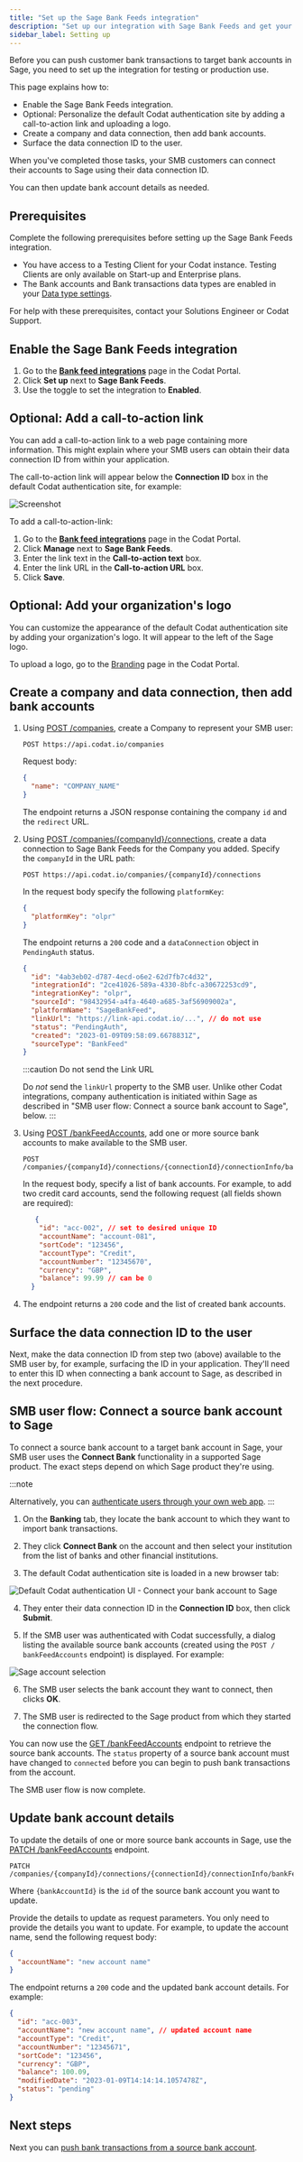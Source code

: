 ```yaml
---
title: "Set up the Sage Bank Feeds integration"
description: "Set up our integration with Sage Bank Feeds and get your SMB users connected"
sidebar_label: Setting up
---
```


Before you can push customer bank transactions to target bank accounts in Sage, you need to set up the integration for testing or production use.

This page explains how to:

- Enable the Sage Bank Feeds integration.
- Optional: Personalize the default Codat authentication site by adding a call-to-action link and uploading a logo.
- Create a company and data connection, then add bank accounts.
- Surface the data connection ID to the user.

When you've completed those tasks, your SMB customers can connect their accounts to Sage using their data connection ID.

You can then update bank account details as needed.

## Prerequisites

Complete the following prerequisites before setting up the Sage Bank Feeds integration.

- You have access to a Testing Client for your Codat instance. Testing Clients are only available on Start-up and Enterprise plans.
- The Bank accounts and Bank transactions data types are enabled in your [Data type settings](/core-concepts/data-type-settings).

For help with these prerequisites, contact your Solutions Engineer or Codat Support.

## Enable the Sage Bank Feeds integration

1. Go to the <a className="external" href="https://app.codat.io/settings/integrations/bankfeeds" target="_blank">**Bank feed integrations**</a> page in the Codat Portal.
2. Click **Set up** next to **Sage Bank Feeds**.
3. Use the toggle to set the integration to **Enabled**.

## Optional: Add a call-to-action link

You can add a call-to-action link to a web page containing more information. This might explain where your SMB users can obtain their data connection ID from within your application.

The call-to-action link will appear below the **Connection ID** box in the default Codat authentication site, for example:

![Screenshot](/img/old/55b90cb-sage-bank-feeds-call-to-action-link.png "Example of a call-to-action link under the Connection ID entry box. The link text reads: Click here to obtain your Connection ID.")

To add a call-to-action-link:

1. Go to the <a className="external" href="https://app.codat.io/settings/integrations/bankfeeds" target="_blank">**Bank feed integrations**</a> page in the Codat Portal.
2. Click **Manage** next to **Sage Bank Feeds**.
3. Enter the link text in the **Call-to-action text** box.
4. Enter the link URL in the **Call-to-action URL** box.
5. Click **Save**.

## Optional: Add your organization's logo

You can customize the appearance of the default Codat authentication site by adding your organization's logo. It will appear to the left of the Sage logo.

To upload a logo, go to the <a className="external" href="https://app.codat.io/settings/branding" target="_blank">Branding</a> page in the Codat Portal.

## Create a company and data connection, then add bank accounts

1. Using [POST /companies](/codat-api#/operations/create-company), create a Company to represent your SMB user:

   ```http
   POST https://api.codat.io/companies
   ```

   Request body:

   ```json
   {
     "name": "COMPANY_NAME"
   }
   ```

   The endpoint returns a JSON response containing the company `id` and the `redirect` URL.

2. Using [POST /companies/{companyId}/connections](/codat-api#/operations/create-data-connection), create a data connection to Sage Bank Feeds for the Company you added. Specify the `companyId` in the URL path:

   ```http
   POST https://api.codat.io/companies/{companyId}/connections
   ```

   In the request body specify the following `platformKey`:

   ```json
   {
     "platformKey": "olpr"
   }
   ```

   The endpoint returns a `200` code and a `dataConnection` object in `PendingAuth` status.

   ```json
   {
     "id": "4ab3eb02-d787-4ecd-o6e2-62d7fb7c4d32",
     "integrationId": "2ce41026-589a-4330-8bfc-a30672253cd9",
     "integrationKey": "olpr",
     "sourceId": "98432954-a4fa-4640-a685-3af56909002a",
     "platformName": "SageBankFeed",
     "linkUrl": "https://link-api.codat.io/...", // do not use
     "status": "PendingAuth",
     "created": "2023-01-09T09:58:09.6678831Z",
     "sourceType": "BankFeed"
   }
   ```

   :::caution Do not send the Link URL

   Do _not_ send the `linkUrl` property to the SMB user. Unlike other Codat integrations, company authentication is initiated within Sage as described in "SMB user flow: Connect a source bank account to Sage", below.
   :::

3. Using [POST /bankFeedAccounts](/bank-feeds-api#/operations/create-bank-feed), add one or more source bank accounts to make available to the SMB user.

   ```http
   POST /companies/{companyId}/connections/{connectionId}/connectionInfo/bankFeedAccounts
   ```

   In the request body, specify a list of bank accounts. For example, to add two credit card accounts, send the following request (all fields shown are required):

   ```json
      {
       "id": "acc-002", // set to desired unique ID
       "accountName": "account-081",
       "sortCode": "123456",
       "accountType": "Credit",
       "accountNumber": "12345670",
       "currency": "GBP",
       "balance": 99.99 // can be 0
     }
   ```

4. The endpoint returns a `200` code and the list of created bank accounts.

## Surface the data connection ID to the user

Next, make the data connection ID from step two (above) available to the SMB user by, for example, surfacing the ID in your application. They'll need to enter this ID when connecting a bank account to Sage, as described in the next procedure.

## SMB user flow: Connect a source bank account to Sage

To connect a source bank account to a target bank account in Sage, your SMB user uses the **Connect Bank** functionality in a supported Sage product. The exact steps depend on which Sage product they're using.

:::note

Alternatively, you can [authenticate users through your own web app](/bank-feeds/sage-bank-feeds/sage-bank-feeds-authenticate-users-web-app).
:::

1. On the **Banking** tab, they locate the bank account to which they want to import bank transactions.

2. They click **Connect Bank** on the account and then select your institution from the list of banks and other financial institutions.

3. The default Codat authentication site is loaded in a new browser tab:

 ![Default Codat authentication UI - Connect your bank account to Sage](/img/old/bc09b4a-sage-bank-feeds_default-auth-UI-revised-wording.png)

4. They enter their data connection ID in the **Connection ID** box, then click **Submit**.

5. If the SMB user was authenticated with Codat successfully, a dialog listing the available source bank accounts (created using the `POST / bankFeedAccounts` endpoint) is displayed. For example:

![Sage account selection](/img/old/7ef73f0-sbs-select-source-bank-account-multiple.png "Redirect to account selection page. Select the bank account that you want to use")

6. The SMB user selects the bank account they want to connect, then clicks **OK**.

7. The SMB user is redirected to the Sage product from which they started the connection flow.

You can now use the [GET /bankFeedAccounts](/bank-feeds-api#/operations/get-bank-feeds) endpoint to retrieve the source bank accounts. The `status` property of a source bank account must have changed to `connected` before you can begin to push bank transactions from the account.

The SMB user flow is now complete.

## Update bank account details

To update the details of one or more source bank accounts in Sage, use the [PATCH /bankFeedAccounts](/bank-feeds-api#/operations/update-bank-feed) endpoint.

```http
PATCH /companies/{companyId}/connections/{connectionId}/connectionInfo/bankFeedAccounts/{bankAccountId}
```

Where `{bankAccountId}` is the `id` of the source bank account you want to update.

Provide the details to update as request parameters. You only need to provide the details you want to update. For example, to update the account name, send the following request body:

```json
{
  "accountName": "new account name"
}
```

The endpoint returns a `200` code and the updated bank account details. For example:

```json
{
  "id": "acc-003",
  "accountName": "new account name", // updated account name
  "accountType": "Credit",
  "accountNumber": "12345671",
  "sortCode": "123456",
  "currency": "GBP",
  "balance": 100.09,
  "modifiedDate": "2023-01-09T14:14:14.1057478Z",
  "status": "pending"
}
```

## Next steps

Next you can [push bank transactions from a source bank account](/bank-feeds/sage-bank-feeds/sage-bank-feeds-use).
